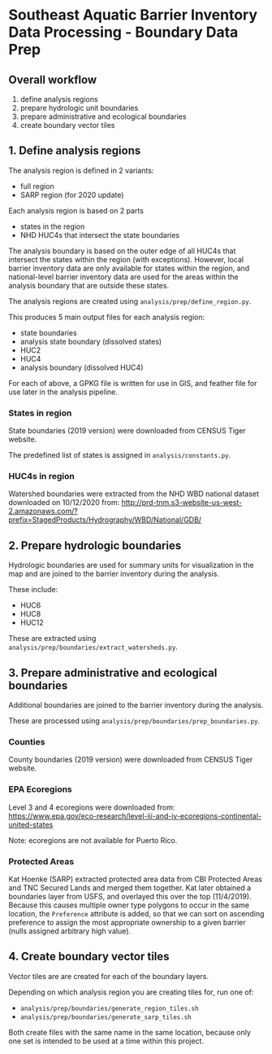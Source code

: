 # Southeast Aquatic Barrier Inventory Data Processing - Boundary Data Prep

## Overall workflow

1. define analysis regions
2. prepare hydrologic unit boundaries
3. prepare administrative and ecological boundaries
4. create boundary vector tiles

## 1. Define analysis regions

The analysis region is defined in 2 variants:

-   full region
-   SARP region (for 2020 update)

Each analysis region is based on 2 parts

-   states in the region
-   NHD HUC4s that intersect the state boundaries

The analysis boundary is based on the outer edge of all HUC4s that intersect
the states within the region (with exceptions). However, local barrier inventory
data are only available for states within the region, and national-level
barrier inventory data are used for the areas within the analysis boundary that
are outside these states.

The analysis regions are created using `analysis/prep/define_region.py`.

This produces 5 main output files for each analysis region:

-   state boundaries
-   analysis state boundary (dissolved states)
-   HUC2
-   HUC4
-   analysis boundary (dissolved HUC4)

For each of above, a GPKG file is written for use in GIS, and feather file
for use later in the analysis pipeline.

### States in region

State boundaries (2019 version) were downloaded from CENSUS Tiger website.

The predefined list of states is assigned in `analysis/constants.py`.

### HUC4s in region

Watershed boundaries were extracted from the NHD WBD national dataset downloaded
on 10/12/2020 from: http://prd-tnm.s3-website-us-west-2.amazonaws.com/?prefix=StagedProducts/Hydrography/WBD/National/GDB/

## 2. Prepare hydrologic boundaries

Hydrologic boundaries are used for summary units for visualization in the map
and are joined to the barrier inventory during the analysis.

These include:

-   HUC6
-   HUC8
-   HUC12

These are extracted using `analysis/prep/boundaries/extract_watersheds.py`.

## 3. Prepare administrative and ecological boundaries

Additional boundaries are joined to the barrier inventory during the analysis.

These are processed using `analysis/prep/boundaries/prep_boundaries.py`.

### Counties

County boundaries (2019 version) were downloaded from CENSUS Tiger website.

### EPA Ecoregions

Level 3 and 4 ecoregions were downloaded from: https://www.epa.gov/eco-research/level-iii-and-iv-ecoregions-continental-united-states

Note: ecoregions are not available for Puerto Rico.

### Protected Areas

Kat Hoenke (SARP) extracted protected area data from CBI Protected Areas and TNC Secured Lands and merged them together. Kat later obtained a boundaries layer from USFS, and overlayed this over the top (11/4/2019). Because this causes multiple owner type polygons to occur in the same location, the `Preference` attribute is added, so that we can sort on ascending preference to assign the most appropriate ownership to a given barrier (nulls assigned arbitrary high value).

## 4. Create boundary vector tiles

Vector tiles are are created for each of the boundary layers.

Depending on which analysis region you are creating tiles for, run one of:

-   `analysis/prep/boundaries/generate_region_tiles.sh`
-   `analysis/prep/boundaries/generate_sarp_tiles.sh`

Both create files with the same name in the same location, because only one
set is intended to be used at a time within this project.
